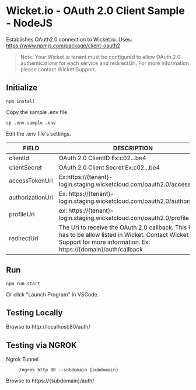 # Wicket.io - OAuth 2.0 Client Sample - NodeJS

Establishes OAuth2.0 connection to Wicket.io. 
Uses: https://www.npmjs.com/package/client-oauth2

> Note:  Your Wicket.io tenant must be configured to allow OAuth 2.0 authentications for each service and redirectUri. 
> For more information please contact Wicket Support.


## Initialize
```
npm install
```

Copy the sample .env file.
```
cp .env.sample .env
```

Edit the .env file's settings.

| FIELD | DESCRIPTION | 
| --- | --- |
| clientId | OAuth 2.0 ClientID Ex:c02...be4 |
| clientSecret | OAuth 2.0 Client Secret Ex:c02...be4 |
| accessTokenUri | Ex:https://{tenant}-login.staging.wicketcloud.com/oauth2.0/accessToken |
| authorizationUri | Ex: https://{tenant}-login.staging.wicketcloud.com/oauth2.0/authorize |
| profileUri | ex: https://{tenant}-login.staging.wicketcloud.com/oauth2.0/profile |
| redirectUri | The Uri to receive the OAuth 2.0 callback.  This URI has to be allow listed in Wicket. Contact Wicket Support for more information. Ex: https://{domain}/auth/callback |



## Run
```
npm run start
```
Or click "Launch Program" in VSCode.

## Testing Locally
Browse to http://localhost:80/auth/

 

## Testing via NGROK
Ngrok Tunnel
```
    ./ngrok http 80 --subdomain {subdomain}
```
Browse to https://{subdomain}/auth/
